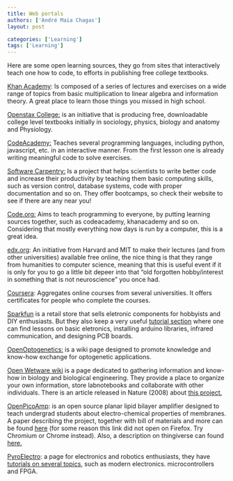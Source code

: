```yaml
---
title: Web portals
authors: ['André Maia Chagas']
layout: post

categories: ['Learning']
tags: ['Learning']
---
```


Here are some open learning sources, they go from sites that interactively teach one how to code, to efforts in publishing free college textbooks.

[Khan Academy](https://www.khanacademy.org/): Is composed of a series of lectures and exercises on a wide range of topics from basic multiplication to linear algebra and information theory. A great place to learn those things you missed in high school.

[Openstax College:](http://openstaxcollege.org/) is an initiative that is producing free, downloadable college level textbooks initially in sociology, physics, biology and anatomy and Physiology.

[CodeAcademy:](http://www.codecademy.com/#!/exercises/0) Teaches several programming languages, including python, javascript, etc. in an interactive manner. From the first lesson one is already writing meaningful code to solve exercises.

[Software Carpentry:](http://software-carpentry.org/) Is a project that helps scientists to write better code and increase their productivity by teaching them basic computing skills, such as version control, database systems, code with proper documentation and so on. They offer bootcamps, so check their website to see if there are any near you!

[Code.org:](http://www.code.org/) Aims to teach programming to everyone, by putting learning sources together, such as codeacademy, khanacademy and so on. Considering that mostly everything now days is run by a computer, this is a great idea.

[edx.org](https://www.edx.org/): An initiative from Harvard and MIT to make their lectures (and from other universities) available free online, the nice thing is that they range from humanities to computer science, meaning that this is useful event if it is only for you to go a little bit depeer into that &#8220;old forgotten hobby/interest in something that is not neuroscience&#8221; you once had.

[Coursera](https://www.coursera.org/): Aggregates online courses from several universities. It offers certificates for people who complete the courses.

[Sparkfun](https://www.sparkfun.com/static/about) is a retail store that sells eletronic components for hobbyists and DIY enthusiasts. But they also keep a very useful [tutorial section](https://learn.sparkfun.com/tutorials) where one can find lessons on basic eletronics, installing arduino libraries, infrared communication, and designing PCB boards.

[OpenOptogenetics:](http://www.openoptogenetics.org/index.php?title=Main_Page) is a wiki page designed to promote knowledge and know-how exchange for optogenetic applications.

[Open Wetware wiki](http://openwetware.org/wiki/Main_Page) is a page dedicated to gathering information and know-how in biology and biological engineering. They provide a place to organize your own information, store labnotebooks and collaborate with other individuals. There is an article released in Nature (2008) about [this project.](http://www.nature.com/news/2008/080903/full/455022a.html)

[OpenPicoAmp](http://arxiv.org/abs/1403.7439): is an open source planar lipid bilayer amplifier designed to teach undergrad students about electro-chemical properties of membranes. A paper describing the project, together with bill of materials and more can be found [here](http://arxiv.org/abs/1403.7439) (for some reason this link did not open on Firefox. Try Chromium or Chrome instead). Also, a description on thingiverse can found [here.](http://www.thingiverse.com/thing:292678)

[PyroElectro](http://www.pyroelectro.com/): a page for electronics and robotics enthusiasts, they have [tutorials on several topics](http://www.pyroelectro.com/edu/), such as modern electronics. microcontrollers and FPGA.

&nbsp;
